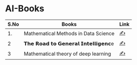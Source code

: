 # AI-Books

|S.No   |Books   |  Link |
|---|---|---|
|1.   |  Mathematical Methods in Data Science |  [✍️](https://www.linkedin.com/posts/dr-vaishali-dixit-803156264_%3F%3F%3F%3F%3F%3F%3F%3F%3F%3F%3F%3F-%3F%3F%3F%3F%3F%3F%3F-%3F%3F-activity-7222082626189213696-NgvU?utm_source=share&utm_medium=member_desktop) |
|2   | 𝗧𝗵𝗲 𝗥𝗼𝗮𝗱 𝘁𝗼 𝗚𝗲𝗻𝗲𝗿𝗮𝗹 𝗜𝗻𝘁𝗲𝗹𝗹𝗶𝗴𝗲𝗻𝗰e   | [✍️](https://www.linkedin.com/feed/update/urn:li:activity:7222456878318944256?utm_source=share&utm_medium=member_desktop)  |
|3   |Mathematical theory of deep learning |[✍️](https://www.linkedin.com/posts/bhoop-singh-3b41b41a9_mathematical-theory-of-deep-learning-activity-7223798881422073856-RuWb?utm_source=share&utm_medium=member_desktop)|
